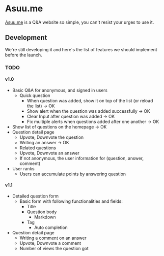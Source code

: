 # Asuu.me
<!-- [![License](https://poser.pugx.org/automattic/jetpack/license.svg)](https://www.gnu.org/licenses/gpl-2.0.html)
[![Code Climate](https://codeclimate.com/github/Automattic/jetpack/badges/gpa.svg)](https://codeclimate.com/github/Automattic/jetpack) -->
[Asuu.me](https://asuu.me/) is a Q&A website so simple, you can't resist your urges to use it.

## Development

We're still developing it and here's the list of features we should implement before the launch.

### TODO

#### v1.0
* Basic Q&A for anonymous, and signed in users
  * Quick question
    * When question was added, show it on top of the list (or reload the list) -> OK
    * Show alert when the question was added successfully -> OK
    * Clear Input after question was added -> OK
    * Fix multiple alerts when questions added after one another -> OK
* Show list of questions on the homepage -> OK
* Question detail page
  * Upvote, Downvote the question  
  * Writing an answer -> OK
  * Related questions 
  * Upvote, Downvote an answer
  * If not anonymous, the user information for (question, answer, comment)
* User ranks
  * Users can accumulate points by answering question

#### v1.1
* Detailed question form
  * Basic form with following functionalities and fields:
    * Title
    * Question body
      * Markdown
    * Tag
      * Auto completion
* Question detail page
  * Writing a comment on an answer
  * Upvote, Downvote a comment
  * Number of views the question got

